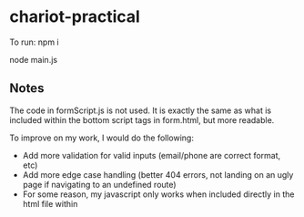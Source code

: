 # chariot-practical

To run: 
npm i

node main.js


## Notes
The code in formScript.js is not used. It is exactly the same as what is included within the bottom script tags in form.html, but more readable.

To improve on my work, I would do the following:
- Add more validation for valid inputs (email/phone are correct format, etc)
- Add more edge case handling (better 404 errors, not landing on an ugly page if navigating to an undefined route)
- For some reason, my javascript only works when included directly in the html file within <script> tags. I think this has
  something to do with express and static resources. I would definitely want to separate the code into a separate file.
- Better CORS handling, safety checks, etc
- Add validating middleware